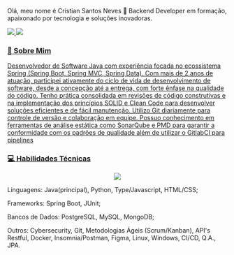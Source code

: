 Olá, meu nome é Cristian Santos Neves 👋
Backend Developer em formação, apaixonado por tecnologia e soluções inovadoras.
<p align="left">
<a href="https://www.linkedin.com/in/cristian-santos-neves-56199a243/" target="_blank">
<img src="https://img.shields.io/badge/-LinkedIn-0077B5?style=for-the-badge&logo=linkedin&logoColor=white" />
</a>
<a href="mailto:crislife987@gmail.com" target="_blank">
<img src="https://img.shields.io/badge/-Email-D14836?style=for-the-badge&logo=gmail&logoColor=white" />
</p>

### 🚀 Sobre Mim
Desenvolvedor de Software Java com experiência focada no ecossistema Spring (Spring Boot, Spring MVC, Spring Data). Com
mais de 2 anos de atuação, participei ativamente do ciclo de vida de desenvolvimento de software, desde a concepção até a
entrega, com forte ênfase na qualidade do código. Tenho prática consolidada em revisões de código construtivas e na
implementação dos princípios SOLID e Clean Code para desenvolver soluções eficientes e de fácil manutenção. Utilizo Git
diariamente para controle de versão e colaboração em equipe. Possuo conhecimento em ferramentas de análise estática como
SonarQube e PMD para garantir a conformidade com os padrões de qualidade além de utilizar o GitlabCI para pipelines

### 💻 Habilidades Técnicas
<p align="center">
<a href="https://skillicons.dev">
<img src="https://skillicons.dev/icons?i=java,python,spring,linux,mongodb,postgres,git,github,docker" />
</a>
</p>

Linguagens: Java(principal), Python, Type/Javascript, HTML/CSS;

Frameworks: Spring Boot, JUnit;

Bancos de Dados: PostgreSQL, MySQL, MongoDB;

Outros: Cybersecurity, Git, Metodologias Ágeis (Scrum/Kanban), API's Restful,
Docker, Insomnia/Postman, Figma, Linux, Windows, CI/CD, Q.A., JPA.
